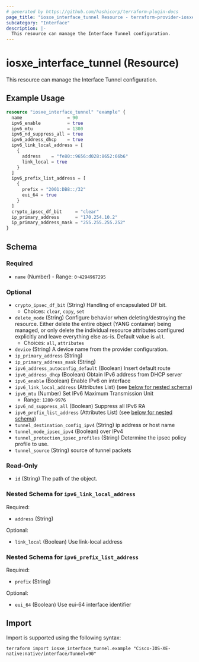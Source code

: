 ```yaml
---
# generated by https://github.com/hashicorp/terraform-plugin-docs
page_title: "iosxe_interface_tunnel Resource - terraform-provider-iosxe"
subcategory: "Interface"
description: |-
  This resource can manage the Interface Tunnel configuration.
---
```


# iosxe_interface_tunnel (Resource)

This resource can manage the Interface Tunnel configuration.

## Example Usage

```terraform
resource "iosxe_interface_tunnel" "example" {
  name                 = 90
  ipv6_enable          = true
  ipv6_mtu             = 1300
  ipv6_nd_suppress_all = true
  ipv6_address_dhcp    = true
  ipv6_link_local_address = [
    {
      address    = "fe80::9656:d028:8652:66b6"
      link_local = true
    }
  ]
  ipv6_prefix_list_address = [
    {
      prefix = "2001:DB8::/32"
      eui_64 = true
    }
  ]
  crypto_ipsec_df_bit     = "clear"
  ip_primary_address      = "170.254.10.2"
  ip_primary_address_mask = "255.255.255.252"
}
```

<!-- schema generated by tfplugindocs -->
## Schema

### Required

- `name` (Number) - Range: `0`-`4294967295`

### Optional

- `crypto_ipsec_df_bit` (String) Handling of encapsulated DF bit.
  - Choices: `clear`, `copy`, `set`
- `delete_mode` (String) Configure behavior when deleting/destroying the resource. Either delete the entire object (YANG container) being managed, or only delete the individual resource attributes configured explicitly and leave everything else as-is. Default value is `all`.
  - Choices: `all`, `attributes`
- `device` (String) A device name from the provider configuration.
- `ip_primary_address` (String)
- `ip_primary_address_mask` (String)
- `ipv6_address_autoconfig_default` (Boolean) Insert default route
- `ipv6_address_dhcp` (Boolean) Obtain IPv6 address from DHCP server
- `ipv6_enable` (Boolean) Enable IPv6 on interface
- `ipv6_link_local_address` (Attributes List) (see [below for nested schema](#nestedatt--ipv6_link_local_address))
- `ipv6_mtu` (Number) Set IPv6 Maximum Transmission Unit
  - Range: `1280`-`9976`
- `ipv6_nd_suppress_all` (Boolean) Suppress all IPv6 RA
- `ipv6_prefix_list_address` (Attributes List) (see [below for nested schema](#nestedatt--ipv6_prefix_list_address))
- `tunnel_destination_config_ipv4` (String) ip address or host name
- `tunnel_mode_ipsec_ipv4` (Boolean) over IPv4
- `tunnel_protection_ipsec_profiles` (String) Determine the ipsec policy profile to use.
- `tunnel_source` (String) source of tunnel packets

### Read-Only

- `id` (String) The path of the object.

<a id="nestedatt--ipv6_link_local_address"></a>
### Nested Schema for `ipv6_link_local_address`

Required:

- `address` (String)

Optional:

- `link_local` (Boolean) Use link-local address


<a id="nestedatt--ipv6_prefix_list_address"></a>
### Nested Schema for `ipv6_prefix_list_address`

Required:

- `prefix` (String)

Optional:

- `eui_64` (Boolean) Use eui-64 interface identifier

## Import

Import is supported using the following syntax:

```shell
terraform import iosxe_interface_tunnel.example "Cisco-IOS-XE-native:native/interface/Tunnel=90"
```
